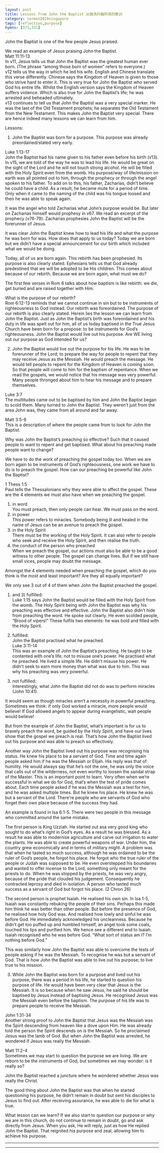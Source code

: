```yaml
---  
layout: post  
title: Lessons from John the Baptist 从施洗约翰所得的教训  
category: sermon2019singapore  
tags: [reflection,purpose]  
hymns: [371,331]  
---
```


John the Baptist is one of the few people Jesus praised. 

We read an example of Jesus praising John the Baptist.  
Matt 11:11-13  
In v11, Jesus tells us that John the Baptist was the greatest human ever born. (The phrase “among those born of women” refers to everyone.)  
v12 tells us the way in which he led his wife. English and Chinese translate this verse differently. Chinese says the Kingdom of Heaven is given to those who strive hard to enter it. This is very true for John the Baptist who served God his entire life. Whilst the English version says the Kingdom of Heaven suffers violence. Which is also true for John the Baptist’s life; he was arrested and beheaded ultimately.  
v13 continues to tell us that John the Baptist was a very special marker. He was the last of the Old Testament prophets; he separates the Old Testament from the New Testament. This makes John the Baptist very special. There are hence indeed many lessons we can learn from him. 

Lessons:  
1. John the Baptist was born for a purpose. This purpose was already preordained/stated very early.

Luke 1:13-17  
John the Baptist had his name given to his father even before his birth (v13). In v15, we are told of the way he was to lead his life. He would be great on the sight of the Lord and he will not touch strong alcohol. He will be filled with the Holy Spirit even from the womb. His purpose/way of life/mission on earth was all pointed out to him, through the prophecy or through the angel spoken to his father. To add on to this, his father, Zacharias, didn’t believe he could have a child. As a result, he became mute for a period of time. Only when it came to the naming of the child was his tongue loosed and then he was able to speak again. 

It was the angel who told Zacharias what John’s purpose would be. But later on Zacharias himself would prophesy in v67. We read an excerpt of the prophecy (v76-79): Zacharias prophesies John the Baptist will be the forerunner of Jesus.

It was clear John the Baptist knew how to lead his life and what the purpose he was born for was. How does that apply to us today? Today we are born but we didn’t have a special announcement for our birth which included what we would be doing. 

Today, all of us are born again. This rebirth has been prophesied. Its purpose is also clearly stated. Ephesians tells us that God already predestined that we will be adopted to be His children. This comes about because of our rebirth. Because we are born again, what must we do?

The first few verses in Rom 6 talks about how baptism is like rebirth: we die, get buried and are raised together with Him. 

What is the purpose of our rebirth?  
Rom 6:12-13 reminds that we cannot continue in sin but to be instruments of righteousness to God instead. Our rebirth was foreordained. The purpose of our rebirth is also clearly stated. Herein lies the lesson we can learn from John the Baptist. Just as John the Baptist’s birth was foreordained and his duty in life was spelt out for him, all of us today baptised in the True Jesus Church have been born for a propose: to be instruments for God’s righteousness. John the Baptist would live out his purpose. Are WE living out our purpose as God intended for us?

2. John the Baptist would live out the purpose for his life. He was to be forerunner of the Lord; to prepare the way for people to repent that they may receive Jesus as the Messiah. He would preach the message. He would tell people to repent for the Kingdom of Heaven is coming soon. So that people will come to him for the baptism of repentance. When we read the gospels, we would notice that his message was very powerful. Many people thronged about him to hear his message and to prepare themselves. 

Luke 3:7  
The multitudes came out to be baptised by him and John the Baptist began to scold them. Many turned to John the Baptist. They weren’t just from the area John was, they came from all around and far away. 

Matt 3:5-6  
This is a description of where the people came from to look for John the Baptist. 

Why was John the Baptist’s preaching so effective? Such that it caused people to want to repent and get baptised. What about his preaching made people want to change?

We have to do the work of preaching the gospel today too. When we are born again to be instruments of God’s righteousness, one work we have to do is to preach the gospel. How can our preaching be powerful like John the Baptist?

1 Thess 1:5  
Paul tells the Thessalonians why they were able to affect the gospel. These are the 4 elements we must also have when we preaching the gospel.  
1) in word  
You must preach, then only people can hear. We must pass on the word.  
2) in power  
This power refers to miracles. Somebody being ill and healed in the name of Jesus can be an avenue to preach the gospel.  
3) in the Holy Spirit  
There must be the working of the Holy Spirit. It can also refer to people who seek and receive the Holy Spirit, and then realise the truth.  
4) the conduct of the person who preached  
When we preach the gospel, our actions must also be able to be a good witness to other people. The gospel can change lives. But if we still have small vices, people may doubt the message. 

Amongst the 4 elements needed when preaching the gospel, which do you think is the most and least important? Are they all equally important? 

We only see 3 out of 4 of them when John the Baptist preached the gospel.

1) and 3) fulfilled:  
Luke 1:15 says John the Baptist would be filled with the Holy Spirit from the womb. The Holy Spirit being with John the Baptist was why his preaching was effective and effective. John the Baptist also didn’t hide from preaching the word. He spoke out clearly. He even scolded people, “Brood of vipers!” These fulfils two elements: he was bold and filled with the Holy Spirit. 

4) fulfilled:  
John the Baptist practised what he preached.  
Luke 3:11-14  
This was an example of John the Baptist’s preaching. He taught to be contented with one’s life; not to misuse one’s power. He practised what he preached. He lived a simple life. He didn’t misuse his power. He didn’t seek to earn more money than what was due to him. This was why his preaching was very powerful. 

3) not fulfilled:  
Interestingly, what John the Baptist did not do was to perform miracles (John 10:41). 

It would seem as though miracles aren’t a necessity in powerful preaching. Sometimes we think: if only God worked a miracle, more people would believe! If God allowed angels to appear during evangelistic, wah people would believe!

But from the example of John the Baptist, what’s important is for us to bravely preach the word, be guided by the Holy Spirit, and have our lives show that the gospel we preach is real. That’s how John the Baptist lived out his purpose and was able to preach so effectively. 

Another way John the Baptist lived out his purpose was recognising his status. He knew his place to be a servant of God. Time and time again people asked him if he was the Messiah or Elijah. His reply was that of humility. He would always say that he’s not the one, he was only the voice that calls out of the wilderness, not even worthy to loosen the sandal strap of the Master. This is an important point to learn. Very often when we’re successful in what we do for God, that’s when the test of pride comes about. Each time people asked if he was the Messiah was a test for him, and he was asked multiple times. But he knew his place. He knew he was but a servant of the Lord. There’re people who are servants of God who forget their own place because of the success they had. 

An example is found in Isa 6:1-5. There were two people in this message who committed around the same mistake. 

The first person is King Uzziah. He started out asa very good king who sought to do what’s right in God’s eyes. As a result he was blessed. As a result he was able to modernise agriculture and carve out irrigation to water the plants. He was able to create powerful weapons of war. Under him, the country grew economically and in terms of military might. A problem was that when he tasted so much success, although he was ordained to be the ruler of God’s people, he forgot his place. He forgot who the true ruler of the people or Judah was supposed to be. He even overstepped his boundaries and wanted to offer incense to the Lord, something only meant for the priests to do. When he was stopped by the priests, he was very angry, because of the pride that clouded his judgement. Consequently he contracted leprosy and died in isolation. A person who tasted much success as a servant of God but forgot his place. (2 Chron 26)

The second person is prophet Isaiah. He realised his own sin. In Isa 1-5, Isaiah was constantly rebuking the people of their sins. Perhaps this made him think he was better than other people. But before the presence of God, he realised how holy God was. And realised how lowly and sinful he was before God. He immediately acknowledged his uncleanness. Because he didn’t get too puffed up and humbled himself, an angel took some coals, touched his lips and purified him. We hence see a different end to Isaiah. Isaiah recognised who he was before God. “What sort of status am I? I’m nothing before God.”

This was similarly how John the Baptist was able to overcome the tests of people asking if he was the Messiah. To recognise he was but a servant of God. That is how John the Baptist was able to live out his purpose; to live true to his mission. 

3. While John the Baptist was born for a purpose and lived out his purpose, there was a period in his life, he started to question his purpose of life. He would have been very clear that Jesus is the Messiah. It is so because when he saw Jesus, he said he should be baptised by Jesus instead of baptising Jesus. He recognised Jesus was the Messiah even before the baptism. The purpose of his life was to prepare people to receive the Messiah. 

John 1:31-34  
Another strong proof to John the Baptist that Jesus was the Messiah was the Spirit descending from heaven like a dove upon Him. He was already told the person the Spirit descends on is the Messiah. So he proclaimed Jesus was the lamb of God. But when John the Baptist was arrested, he wondered if Jesus was really the Messiah. 

Matt 11:2-4  
Sometimes we may start to question the purpose we are living. We are reborn to be the instruments of God, but sometimes we may wonder: is it really so?

John the Baptist reached a juncture where he wondered whether Jesus was really the Christ. 

The good thing about John the Baptist was that when he started questioning his purpose, he didn’t remain in doubt but sent his disciples to Jesus to find out. After receiving assurance, he was able to die for what is true. 

What lesson can we learn? If we also start to question our purpose or why we are in this church, do not continue to remain in doubt, go and ask directly from Jesus. When you ask, He will reply, just as how He replied John the Baptist. That reignited his purpose and zeal, allowing him to achieve his purpose. 



----  
****
